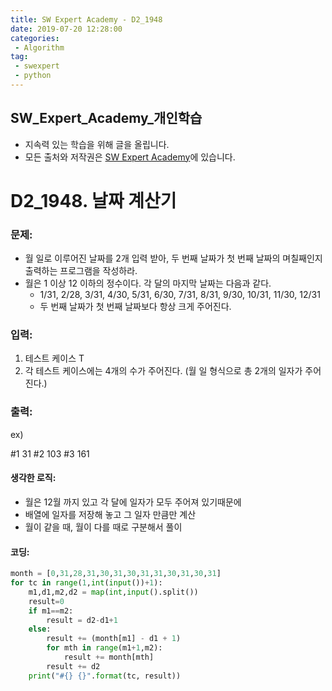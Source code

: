 ```yaml
---
title: SW Expert Academy - D2_1948
date: 2019-07-20 12:28:00
categories:
 - Algorithm
tag:
 - swexpert
 - python
---
```


## SW_Expert_Academy_개인학습

- 지속력 있는 학습을 위해 글을 올립니다.
- 모든 출처와 저작권은 [SW Expert Academy][출처]에 있습니다.



# D2_1948. 날짜 계산기

### 문제:

- 월 일로 이루어진 날짜를 2개 입력 받아, 두 번째 날짜가 첫 번째 날짜의 며칠째인지 출력하는 프로그램을 작성하라.
- 월은 1 이상 12 이하의 정수이다. 각 달의 마지막 날짜는 다음과 같다.
  - 1/31, 2/28, 3/31, 4/30, 5/31, 6/30, 7/31, 8/31, 9/30, 10/31, 11/30, 12/31
  - 두 번째 날짜가 첫 번째 날짜보다 항상 크게 주어진다.  

### 입력:

1. 테스트 케이스 T
2. 각 테스트 케이스에는 4개의 수가 주어진다. (월 일 형식으로 총 2개의 일자가 주어진다.)



### 출력:

ex)

#1 31
#2 103
#3 161



#### 생각한 로직:

- 월은 12월 까지 있고 각 달에 일자가 모두 주어져 있기때문에
- 배열에 일자를 저장해 놓고 그 일자 만큼만 계산
- 월이 같을 때, 월이 다를 때로 구분해서 풀이



#### 코딩:

```python
month = [0,31,28,31,30,31,30,31,31,30,31,30,31]
for tc in range(1,int(input())+1):
    m1,d1,m2,d2 = map(int,input().split())
    result=0
    if m1==m2:
        result = d2-d1+1
    else:
        result += (month[m1] - d1 + 1)
        for mth in range(m1+1,m2):
            result += month[mth]
        result += d2
    print("#{} {}".format(tc, result))
```



[출처]: https://www.swexpertacademy.com/